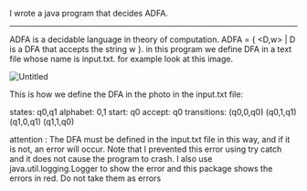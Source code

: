 I wrote a java program that decides ADFA.
***
ADFA is a decidable language in theory of computation.
ADFA = { <D,w> | D is a DFA that accepts the string w }.
in this program we define DFA in a text file whose name is input.txt.
for example look at this image. 

![Untitled](https://github.com/user-attachments/assets/f43e1483-7242-46e1-947b-78d7f7fcf5a0)

This is how we define the DFA in the photo in the input.txt file:

states: q0,q1 
alphabet: 0,1 
start: q0 
accept: q0 
transitions: 
(q0,0,q0) 
(q0,1,q1) 
(q1,0,q1) 
(q1,1,q0) 

attention : The DFA must be defined in the input.txt file in this way, and if it is not, an error will occur.
Note that I prevented this error using try catch and it does not cause the program to crash.
I also use java.util.logging.Logger to show the error and this package shows the errors in red. Do not take them as errors

